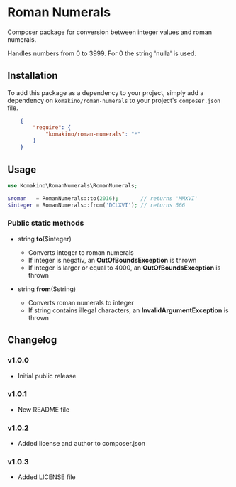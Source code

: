 # Roman Numerals

Composer package for conversion between integer values and roman numerals.

Handles numbers from 0 to 3999. For 0 the string 'nulla' is used.

## Installation

To add this package as a dependency to your project, simply add a dependency on `komakino/roman-numerals` to your project's `composer.json` file.
```json
    {
        "require": {
            "komakino/roman-numerals": "*"
        }
    }
```
## Usage

```php
use Komakino\RomanNumerals\RomanNumerals;

$roman   = RomanNumerals::to(2016);       // returns 'MMXVI'
$integer = RomanNumerals::from('DCLXVI'); // returns 666
```

### Public static methods

* string **to**($integer)
    * Converts integer to roman numerals
    * If integer is negativ, an **OutOfBoundsException** is thrown
    * If integer is larger or equal to 4000, an **OutOfBoundsException** is thrown

* string **from**($string)
    * Converts roman numerals to integer
    * If string contains illegal characters, an **InvalidArgumentException** is thrown

## Changelog

### v1.0.0
* Initial public release
### v1.0.1
* New README file
### v1.0.2
* Added license and author to composer.json
### v1.0.3
* Added LICENSE file
